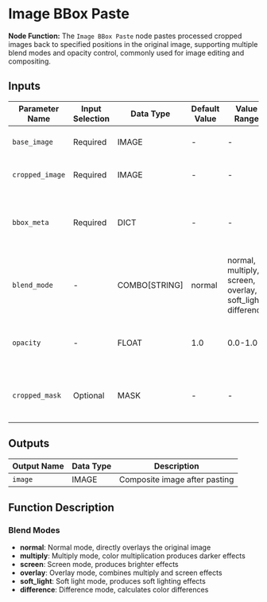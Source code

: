 # Image BBox Paste

**Node Function:** The `Image BBox Paste` node pastes processed cropped images back to specified positions in the original image, supporting multiple blend modes and opacity control, commonly used for image editing and compositing.

## Inputs

| Parameter Name | Input Selection | Data Type | Default Value | Value Range | Description |
| -------------- | --------------- | --------- | ------------- | ----------- | ----------- |
| `base_image` | Required | IMAGE | - | - | Base image as the paste background |
| `cropped_image` | Required | IMAGE | - | - | Cropped image to be pasted |
| `bbox_meta` | Required | DICT | - | - | Bounding box metadata specifying paste position |
| `blend_mode` | - | COMBO[STRING] | normal | normal, multiply, screen, overlay, soft_light, difference | Blend mode selection |
| `opacity` | - | FLOAT | 1.0 | 0.0-1.0 | Opacity controlling transparency of pasted image |
| `cropped_mask` | Optional | MASK | - | - | Optional mask for precise control of paste area |

## Outputs

| Output Name | Data Type | Description |
|-------------|-----------|-------------|
| `image` | IMAGE | Composite image after pasting |

## Function Description

### Blend Modes
- **normal**: Normal mode, directly overlays the original image
- **multiply**: Multiply mode, color multiplication produces darker effects
- **screen**: Screen mode, produces brighter effects
- **overlay**: Overlay mode, combines multiply and screen effects
- **soft_light**: Soft light mode, produces soft lighting effects
- **difference**: Difference mode, calculates color differences